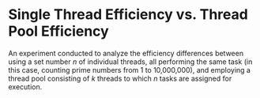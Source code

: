 # Single Thread Efficiency vs. Thread Pool Efficiency

An experiment conducted to analyze the efficiency differences between using a set number $n$ of individual threads, all performing the same task (in this case, counting prime numbers from 1 to 10,000,000), and employing a thread pool consisting of $k$ threads to which $n$ tasks are assigned for execution.
